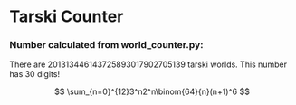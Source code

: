# Tarski Counter

### Number calculated from world_counter.py:
There are 201313446143725893017902705139 tarski worlds. This number has 30 digits!

$$
\sum_{n=0}^{12}3^n2^n\binom{64}{n}(n+1)^6
$$



